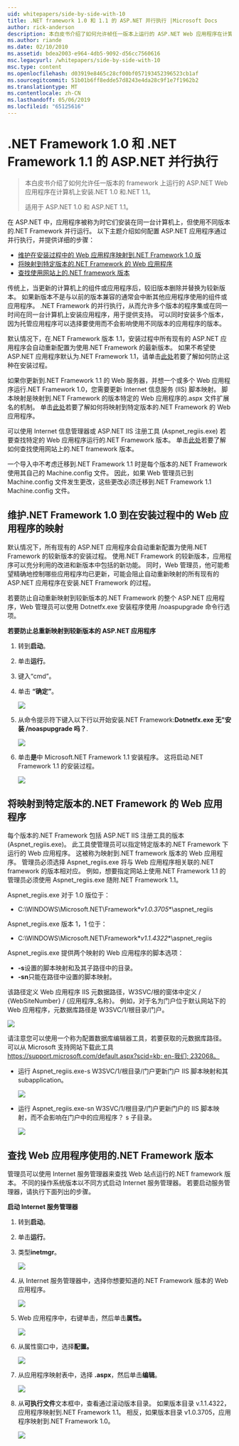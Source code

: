 ```yaml
---
uid: whitepapers/side-by-side-with-10
title: .NET framework 1.0 和 1.1 的 ASP.NET 并行执行 |Microsoft Docs
author: rick-anderson
description: 本白皮书介绍了如何允许帧任一版本上运行的 ASP.NET Web 应用程序在计算机上安装.NET 1.0 和.NET 1.1...
ms.author: riande
ms.date: 02/10/2010
ms.assetid: bdea2003-e964-4db5-9092-d56cc7560616
msc.legacyurl: /whitepapers/side-by-side-with-10
msc.type: content
ms.openlocfilehash: d03919e8465c28cf00bf057193452396523cb1af
ms.sourcegitcommit: 51b01b6ff8edde57d8243e4da28c9f1e7f1962b2
ms.translationtype: MT
ms.contentlocale: zh-CN
ms.lasthandoff: 05/06/2019
ms.locfileid: "65125616"
---
```

# <a name="aspnet-side-by-side-execution-of-net-framework-10-and-11"></a>.NET Framework 1.0 和 .NET Framework 1.1 的 ASP.NET 并行执行

> 本白皮书介绍了如何允许任一版本的 framework 上运行的 ASP.NET Web 应用程序在计算机上安装.NET 1.0 和.NET 1.1。
> 
> 适用于 ASP.NET 1.0 和 ASP.NET 1.1。

在 ASP.NET 中，应用程序被称为时它们安装在同一台计算机上，但使用不同版本的.NET Framework 并行运行。 以下主题介绍如何配置 ASP.NET 应用程序通过并行执行，并提供详细的步骤：

- [维护在安装过程中的 Web 应用程序映射到.NET Framework 1.0 版](#1)
- [将映射到特定版本的.NET Framework 的 Web 应用程序](#2)
- [查找使用网站上的.NET framework 版本](#3)

传统上，当更新的计算机上的组件或应用程序后，较旧版本删除并替换为较新版本。 如果新版本不是与以前的版本兼容的通常会中断其他应用程序使用的组件或应用程序。 .NET Framework 的并行执行，从而允许多个版本的程序集或在同一时间在同一台计算机上安装应用程序，用于提供支持。 可以同时安装多个版本，因为托管应用程序可以选择要使用而不会影响使用不同版本的应用程序的版本。

默认情况下，在.NET Framework 版本 1.1，安装过程中所有现有的 ASP.NET 应用程序会自动重新配置为使用.NET Framework 的最新版本。 如果不希望使 ASP.NET 应用程序默认为.NET Framework 1.1，请单击[此处](#1)若要了解如何防止这种在安装过程。

如果你更新到.NET Framework 1.1 的 Web 服务器，并想一个或多个 Web 应用程序运行.NET Framework 1.0，您需要更新 Internet 信息服务 (IIS) 脚本映射。 脚本映射是映射到.NET Framework 的版本特定的 Web 应用程序的.aspx 文件扩展名的机制。 单击[此处](#2)若要了解如何将映射到特定版本的.NET Framework 的 Web 应用程序。

可以使用 Internet 信息管理器或 ASP.NET IIS 注册工具 (Aspnet\_regiis.exe) 若要查找特定的 Web 应用程序运行的.NET Framework 版本。 单击[此处](#3)若要了解如何查找使用网站上的.NET framework 版本。

一个导入中不考虑迁移到.NET Framework 1.1 时是每个版本的.NET Framework 使用其自己的 Machine.config 文件。 因此，如果 Web 管理员已到 Machine.config 文件发生更改，这些更改必须迁移到.NET Framework 1.1 Machine.config 文件。

<a id="1"></a>

## <a name="maintaining-your-web-applications-mapping-to-net-framework-10-during-installation"></a>维护.NET Framework 1.0 到在安装过程中的 Web 应用程序的映射

默认情况下，所有现有的 ASP.NET 应用程序会自动重新配置为使用.NET Framework 的较新版本的安装过程。 使用.NET Framework 的较新版本，应用程序可以充分利用的改进和新版本中包括的新功能。 同时，Web 管理员，他可能希望精确地控制哪些应用程序均已更新，可能会阻止自动重新映射的所有现有的 ASP.NET 应用程序在安装.NET Framework 的过程。

若要防止自动重新映射到较新版本的.NET Framework 的整个 ASP.NET 应用程序，Web 管理员可以使用 Dotnetfx.exe 安装程序使用 /noaspupgrade 命令行选项。

**若要防止总重新映射到较新版本的 ASP.NET 应用程序**

1. 转到**启动**。
2. 单击**运行**。
3. 键入“cmd”。
4. 单击 **“确定”**。  
  
    ![](side-by-side-with-10/_static/image1.gif)
5. 从命令提示符下键入以下行以开始安装.NET Framework:**Dotnetfx.exe 无"安装 /noaspupgrade 吗？**.  
  
    ![](side-by-side-with-10/_static/image2.gif)
6. 单击**是**中 Microsoft.NET Framework 1.1 安装程序。 这将启动.NET Framework 1.1 的安装过程。  
  
    ![](side-by-side-with-10/_static/image3.gif)

<a id="2"></a>

## <a name="map-a-web-application-to-a-specific-version-of-the-net-framework"></a>将映射到特定版本的.NET Framework 的 Web 应用程序

每个版本的.NET Framework 包括 ASP.NET IIS 注册工具的版本 (Aspnet\_regiis.exe)。 此工具使管理员可以指定特定版本的.NET Framework 下运行的 Web 应用程序。 这被称为映射到.NET framework 版本的 Web 应用程序。 管理员必须选择 Aspnet\_regiis.exe 将与 Web 应用程序相关联的.NET framework 的版本相对应。 例如，想要指定网站上使用.NET Framework 1.1 的管理员必须使用 Aspnet\_regiis.exe 随附.NET Framework 1.1。

Aspnet\_regiis.exe 对于 1.0 版位于：

- C:\WINDOWS\Microsoft.NET\Framework\**v1.0.3705**\aspnet\_regiis

Aspnet\_regiis.exe 版本 1，1 位于：

- C:\WINDOWS\Microsoft.NET\Framework\**v1.1.4322**\aspnet\_regiis

Aspnet\_regiis.exe 提供两个映射的 Web 应用程序的脚本选项：

- **-s**设置的脚本映射和及其子路径中的目录。
- **-sn**只能在路径中设置的脚本映射。

该路径定义 Web 应用程序 IIS 元数据路径，W3SVC/根的窗体中定义 / {WebSiteNumber} / {应用程序\_名称}。 例如，对于名为门户位于默认网站下的 Web 应用程序，元数据库路径是 W3SVC/1/根目录/门户。

![](side-by-side-with-10/_static/image4.gif)

请注意您可以使用一个称为配置数据库编辑器工具，若要获取的元数据库路径。 可以从 Microsoft 支持网站下载此工具[ https://support.microsoft.com/default.aspx?scid=kb; en-我们; 232068。](https://support.microsoft.com/default.aspx?scid=kb;en-us;232068)

- 运行 Aspnet\_regiis.exe-s W3SVC/1/根目录/门户更新门户 IIS 脚本映射和其 subapplication。  
  
    ![](side-by-side-with-10/_static/image5.gif)

- 运行 Aspnet\_regiis.exe-sn W3SVC/1/根目录/门户更新门户的 IIS 脚本映射，而不会影响在门户中的应用程序？ s 子目录。  
  
    ![](side-by-side-with-10/_static/image6.gif)

<a id="3"></a>

## <a name="find-the-net-framework-version-that-a-web-application-is-using"></a>查找 Web 应用程序使用的.NET Framework 版本

管理员可以使用 Internet 服务管理器来查找 Web 站点运行的.NET framework 版本。 不同的操作系统版本以不同方式启动 Internet 服务管理器。 若要启动服务管理器，请执行下面列出的步骤。

**启动 Internet 服务管理器**

1. 转到**启动**。
2. 单击**运行**。
3. 类型**inetmgr**。  
  
    ![](side-by-side-with-10/_static/image7.gif)
4. 从 Internet 服务管理器中，选择你想要知道的.NET Framework 版本的 Web 应用程序。  
  
    ![](side-by-side-with-10/_static/image8.gif)
5. Web 应用程序中，右键单击，然后单击**属性。**  
  
    ![](side-by-side-with-10/_static/image9.gif)
6. 从属性窗口中，选择**配置。**  
  
    ![](side-by-side-with-10/_static/image10.gif)
7. 从应用程序映射表中，选择 **.aspx**，然后单击**编辑**。  
  
    ![](side-by-side-with-10/_static/image11.gif)
8. 从**可执行文件**文本框中，查看通过滚动版本目录。 如果版本目录 v.1.1.4322，应用程序映射到.NET Framework 1.1。 相反，如果版本目录 v1.0.3705，应用程序映射到.NET Framework 1.0。  
  
    ![](side-by-side-with-10/_static/image12.gif)
